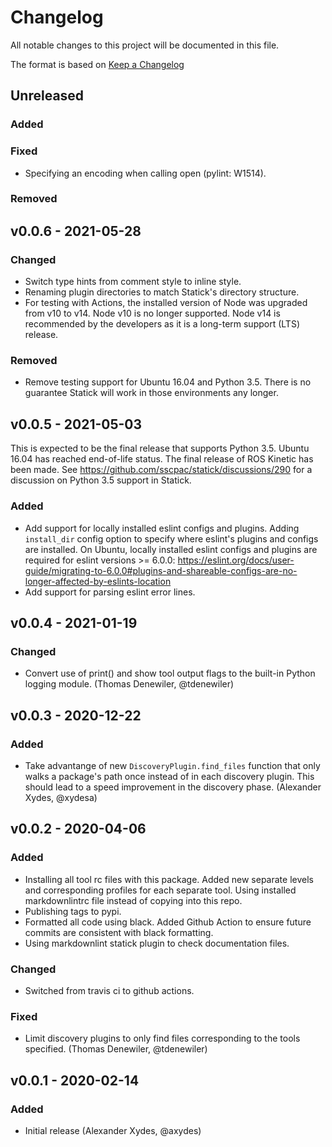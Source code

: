 # Changelog

All notable changes to this project will be documented in this file.

The format is based on [Keep a Changelog](https://keepachangelog.com/en/1.0.0/)

## Unreleased

### Added

### Fixed

- Specifying an encoding when calling open (pylint: W1514).

### Removed

## v0.0.6 - 2021-05-28

### Changed

- Switch type hints from comment style to inline style.
- Renaming plugin directories to match Statick's directory structure.
- For testing with Actions, the installed version of Node was upgraded from v10 to v14.
  Node v10 is no longer supported.
  Node v14 is recommended by the developers as it is a long-term support (LTS) release.

### Removed

- Remove testing support for Ubuntu 16.04 and Python 3.5.
  There is no guarantee Statick will work in those environments any longer.

## v0.0.5 - 2021-05-03

This is expected to be the final release that supports Python 3.5.
Ubuntu 16.04 has reached end-of-life status.
The final release of ROS Kinetic has been made.
See <https://github.com/sscpac/statick/discussions/290> for a discussion on Python 3.5 support in Statick.

### Added

- Add support for locally installed eslint configs and plugins.
  Adding `install_dir` config option to specify where eslint's plugins and configs are installed.
  On Ubuntu, locally installed eslint configs and plugins are required for eslint versions >= 6.0.0:
  <https://eslint.org/docs/user-guide/migrating-to-6.0.0#plugins-and-shareable-configs-are-no-longer-affected-by-eslints-location>
- Add support for parsing eslint error lines.

## v0.0.4 - 2021-01-19

### Changed

- Convert use of print() and show tool output flags to the built-in Python logging module. (Thomas Denewiler, @tdenewiler)

## v0.0.3 - 2020-12-22

### Added

- Take advantange of new `DiscoveryPlugin.find_files` function that only walks a package's path once instead of
  in each discovery plugin.
  This should lead to a speed improvement in the discovery phase. (Alexander Xydes, @xydesa)

## v0.0.2 - 2020-04-06

### Added

- Installing all tool rc files with this package.
  Added new separate levels and corresponding profiles for each separate tool.
  Using installed markdownlintrc file instead of copying into this repo.
- Publishing tags to pypi.
- Formatted all code using black. Added Github Action to ensure future commits are consistent with black formatting.
- Using markdownlint statick plugin to check documentation files.

### Changed

- Switched from travis ci to github actions.

### Fixed

- Limit discovery plugins to only find files corresponding to the tools specified. (Thomas Denewiler, @tdenewiler)

## v0.0.1 - 2020-02-14

### Added

- Initial release (Alexander Xydes, @axydes)
